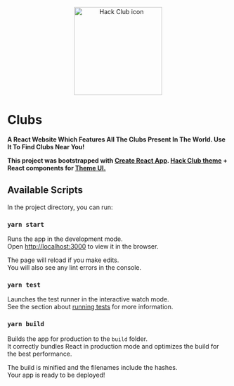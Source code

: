 <p align="center"><img width="200px" height="200px" alt="Hack Club icon" src="https://hackclub.com/icon/icon-masked.png"></a>


# Clubs
**A React Website Which Features All The Clubs Present In The World.
Use It To Find Clubs Near You!**


**This project was bootstrapped with [Create React App](https://github.com/facebook/create-react-app).
[Hack Club theme](https://theme.hackclub.com/) + React components for [Theme UI.](https://theme-ui.com/)**

## Available Scripts

In the project directory, you can run:

### `yarn start`

Runs the app in the development mode.<br />
Open [http://localhost:3000](http://localhost:3000) to view it in the browser.

The page will reload if you make edits.<br />
You will also see any lint errors in the console.

### `yarn test`

Launches the test runner in the interactive watch mode.<br />
See the section about [running tests](https://facebook.github.io/create-react-app/docs/running-tests) for more information.

### `yarn build`

Builds the app for production to the `build` folder.<br />
It correctly bundles React in production mode and optimizes the build for the best performance.

The build is minified and the filenames include the hashes.<br />
Your app is ready to be deployed!


